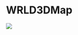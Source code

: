 # WRLD3DMap

[![](http://img.youtube.com/vi/Z2HSQgLYwcU/0.jpg)](http://www.youtube.com/watch?v=Z2HSQgLYwcU "")